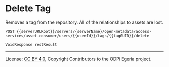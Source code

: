 <!-- SPDX-License-Identifier: CC-BY-4.0 -->
<!-- Copyright Contributors to the ODPi Egeria project. -->


# Delete Tag

Removes a tag from the repository.  All of the relationships to assets are lost.


```
POST {{serverURLRoot}}/servers/{serverName}/open-metadata/access-services/asset-consumer/users/{{userId}}/tags/{{tagGUID}}/delete
```

```java
VoidResponse restResult   
```  

----
License: [CC BY 4.0](https://creativecommons.org/licenses/by/4.0/),
Copyright Contributors to the ODPi Egeria project.